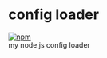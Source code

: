 # config loader
[![npm](https://img.shields.io/npm/v/xyncl.svg?style=flat-square)](https://www.npmjs.com/package/xyncl)  
my node.js config loader